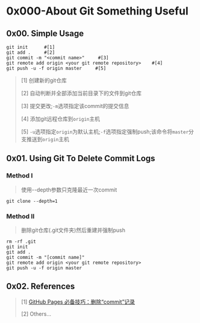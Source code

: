 # 0x000-About Git Something Useful

## 0x00. Simple Usage

```shell
git init      #[1]
git add .     #[2]
git commit -m "<commit name>"     #[3]
git remote add origin <your git remote repository>    #[4]
git push -u -f origin master     #[5]
```

> [1] 创建新的git仓库
>
> [2] 自动判断并全部添加当前目录下的文件到git仓库
>
> [3] 提交更改;`-m`选项指定该commit的提交信息
>
> [4] 添加git远程仓库到`origin`主机
>
> [5] `-u`选项指定`origin`为默认主机;`-f`选项指定强制push;该命令将`master`分支推送到`origin`主机

## 0x01. Using Git To Delete Commit Logs

### Method I

> 使用--depth参数只克隆最近一次commit

```shell
git clone --depth=1
```

### Method II

> 删除git仓库(.git文件夹)然后重建并强制push

```shell
rm -rf .git
git init
git add .
git commit -m "[commit name]"
git remote add origin <your git remote repository>
git push -u -f origin master
```

## 0x02. References

> [1] [GitHub Pages 必备技巧：删除“commit”记录](https://www.v2ex.com/amp/t/461577)
>  
> [2] Others...

